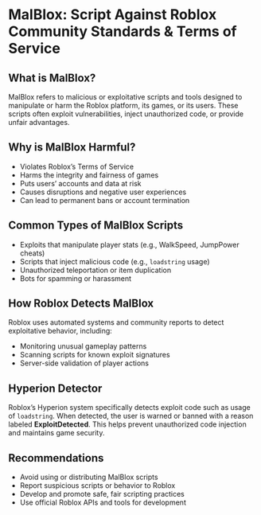 # MalBlox: Script Against Roblox Community Standards & Terms of Service

## What is MalBlox?

MalBlox refers to malicious or exploitative scripts and tools designed to manipulate or harm the Roblox platform, its games, or its users. These scripts often exploit vulnerabilities, inject unauthorized code, or provide unfair advantages.

## Why is MalBlox Harmful?

* Violates Roblox’s Terms of Service
* Harms the integrity and fairness of games
* Puts users’ accounts and data at risk
* Causes disruptions and negative user experiences
* Can lead to permanent bans or account termination

## Common Types of MalBlox Scripts

* Exploits that manipulate player stats (e.g., WalkSpeed, JumpPower cheats)
* Scripts that inject malicious code (e.g., `loadstring` usage)
* Unauthorized teleportation or item duplication
* Bots for spamming or harassment

## How Roblox Detects MalBlox

Roblox uses automated systems and community reports to detect exploitative behavior, including:

* Monitoring unusual gameplay patterns
* Scanning scripts for known exploit signatures
* Server-side validation of player actions

## Hyperion Detector

Roblox’s Hyperion system specifically detects exploit code such as usage of `loadstring`. When detected, the user is warned or banned with a reason labeled **ExploitDetected**. This helps prevent unauthorized code injection and maintains game security.

## Recommendations

* Avoid using or distributing MalBlox scripts
* Report suspicious scripts or behavior to Roblox
* Develop and promote safe, fair scripting practices
* Use official Roblox APIs and tools for development
